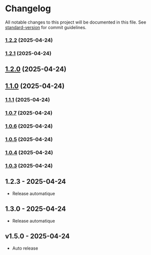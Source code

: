 # Changelog

All notable changes to this project will be documented in this file. See [standard-version](https://github.com/conventional-changelog/standard-version) for commit guidelines.

### [1.2.2](https://github.com/Lukas-Bouhlel/palindrome/compare/v1.2.1...v1.2.2) (2025-04-24)

### [1.2.1](https://github.com/Lukas-Bouhlel/palindrome/compare/v1.2.0...v1.2.1) (2025-04-24)

## [1.2.0](https://github.com/Lukas-Bouhlel/palindrome/compare/v1.1.1...v1.2.0) (2025-04-24)

## [1.1.0](https://github.com/Lukas-Bouhlel/palindrome/compare/v1.1.1...v1.1.0) (2025-04-24)

### [1.1.1](https://github.com/Lukas-Bouhlel/palindrome/compare/v1.1.0...v1.1.1) (2025-04-24)

### [1.0.7](https://github.com/Lukas-Bouhlel/palindrome/compare/v1.0.6...v1.0.7) (2025-04-24)

### [1.0.6](https://github.com/Lukas-Bouhlel/palindrome/compare/v1.0.5...v1.0.6) (2025-04-24)

### [1.0.5](https://github.com/Lukas-Bouhlel/palindrome/compare/v1.0.4...v1.0.5) (2025-04-24)

### [1.0.4](https://github.com/Lukas-Bouhlel/palindrome/compare/v1.0.3...v1.0.4) (2025-04-24)

### [1.0.3](https://github.com/Lukas-Bouhlel/palindrome/compare/v1.0.2...v1.0.3) (2025-04-24)
## 1.2.3 - 2025-04-24
- Release automatique

## 1.3.0 - 2025-04-24
- Release automatique

## v1.5.0 - 2025-04-24
- Auto release
